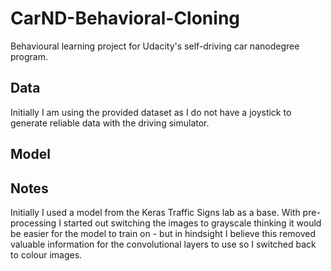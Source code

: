 # CarND-Behavioral-Cloning
Behavioural learning project for Udacity's self-driving car nanodegree program.

## Data
Initially I am using the provided dataset as I do not have a joystick to generate reliable data with the driving simulator.


## Model
<describe model here>


## Notes
Initially I used a model from the Keras Traffic Signs lab as a base. With pre-processing I started out switching the images to grayscale thinking it would be easier for the model to train on - but in hindsight I believe this removed valuable information for the convolutional layers to use so I switched back to colour images.
